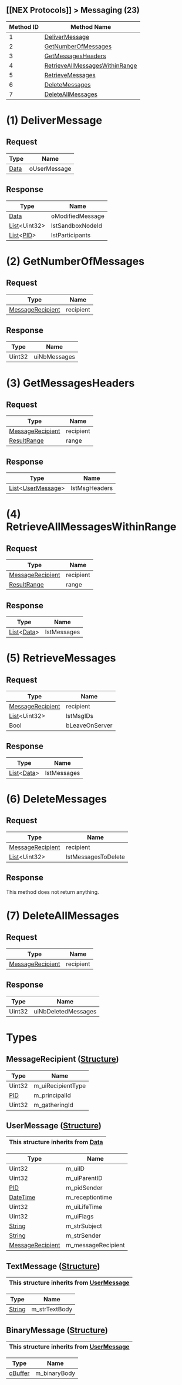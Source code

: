 ## [[NEX Protocols]] > Messaging (23)

| Method ID | Method Name |
| --- | --- |
| 1 | [DeliverMessage](#1-delivermessage) |
| 2 | [GetNumberOfMessages](#2-getnumberofmessages) |
| 3 | [GetMessagesHeaders](#3-getmessagesheaders) |
| 4 | [RetrieveAllMessagesWithinRange](#4-retrieveallmessageswithinrange) |
| 5 | [RetrieveMessages](#5-retrievemessages) |
| 6 | [DeleteMessages](#6-deletemessages) |
| 7 | [DeleteAllMessages](#7-deleteallmessages) |

# (1) DeliverMessage
## Request
| Type | Name |
| --- | --- |
| [Data] | oUserMessage |

## Response
| Type | Name |
| --- | --- |
| [Data] | oModifiedMessage |
| [List]&lt;Uint32&gt; | lstSandboxNodeId |
| [List]&lt;[PID]&gt; | lstParticipants |

# (2) GetNumberOfMessages
## Request
| Type | Name |
| --- | --- |
| [MessageRecipient](#messagerecipient-structure) | recipient |

## Response
| Type | Name |
| --- | --- |
| Uint32 | uiNbMessages |

# (3) GetMessagesHeaders
## Request
| Type | Name |
| --- | --- |
| [MessageRecipient](#messagerecipient-structure) | recipient |
| [ResultRange] | range |

## Response
| Type | Name |
| --- | --- |
| [List]&lt;[UserMessage](#usermessage-structure)&gt; | lstMsgHeaders |

# (4) RetrieveAllMessagesWithinRange
## Request
| Type | Name |
| --- | --- |
| [MessageRecipient](#messagerecipient-structure) | recipient |
| [ResultRange] | range |

## Response
| Type | Name |
| --- | --- |
| [List]&lt;[Data]&gt; | lstMessages |

# (5) RetrieveMessages
## Request
| Type | Name |
| --- | --- |
| [MessageRecipient](#messagerecipient-structure) | recipient |
| [List]&lt;Uint32&gt; | lstMsgIDs |
| Bool | bLeaveOnServer |

## Response
| Type | Name |
| --- | --- |
| [List]&lt;[Data]&gt; | lstMessages |

# (6) DeleteMessages
## Request
| Type | Name |
| --- | --- |
| [MessageRecipient](#messagerecipient-structure) | recipient |
| [List]&lt;Uint32&gt; | lstMessagesToDelete |

## Response
This method does not return anything.

# (7) DeleteAllMessages
## Request
| Type | Name |
| --- | --- |
| [MessageRecipient](#messagerecipient-structure) | recipient |

## Response
| Type | Name |
| --- | --- |
| Uint32 | uiNbDeletedMessages |

# Types
## MessageRecipient ([Structure])
| Type | Name |
| --- | --- |
| Uint32 | m_uiRecipientType |
| [PID] | m_principalId |
| Uint32 | m_gatheringId |

## UserMessage ([Structure])
| This structure inherits from [Data] |
| --- |

| Type | Name |
| --- | --- |
| Uint32 | m_uiID |
| Uint32 | m_uiParentID |
| [PID] | m_pidSender |
| [DateTime] | m_receptiontime |
| Uint32 | m_uiLifeTime |
| Uint32 | m_uiFlags |
| [String] | m_strSubject |
| [String] | m_strSender |
| [MessageRecipient](#messagerecipient-structure) | m_messageRecipient |

## TextMessage ([Structure])
| This structure inherits from [UserMessage](#usermessage-structure) |
| --- |

| Type | Name |
| --- | --- |
| [String] | m_strTextBody |

## BinaryMessage ([Structure])
| This structure inherits from [UserMessage](#usermessage-structure) |
| --- |

| Type | Name |
| --- | --- |
| [qBuffer] | m_binaryBody |

[String]: NEX-Common-Types#string
[qBuffer]: NEX-Common-Types#qbuffer
[DateTime]: NEX-Common-Types#datetime
[Data]: NEX-Common-Types#anydataholder
[List]: NEX-Common-Types#list
[PID]: NEX-Common-Types#pid
[ResultRange]: NEX-Common-Types#resultrange-structure
[Structure]: NEX-Common-Types#structure
[Data]: NEX-Common-Types#data